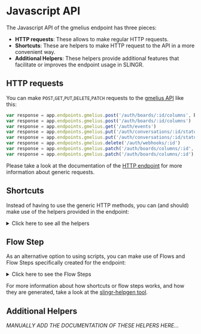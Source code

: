 # Javascript API

The Javascript API of the gmelius endpoint has three pieces:

- **HTTP requests**: These allows to make regular HTTP requests.
- **Shortcuts**: These are helpers to make HTTP request to the API in a more convenient way.
- **Additional Helpers**: These helpers provide additional features that facilitate or improves the endpoint usage in SLINGR.

## HTTP requests
You can make `POST`,`GET`,`PUT`,`DELETE`,`PATCH` requests to the [gmelius API](API_URL_HERE) like this:
```javascript
var response = app.endpoints.gmelius.post('/auth/boards/:id/columns', body)
var response = app.endpoints.gmelius.post('/auth/boards/:id/columns')
var response = app.endpoints.gmelius.get('/auth/events')
var response = app.endpoints.gmelius.put('/auth/conversations/:id/status', body)
var response = app.endpoints.gmelius.put('/auth/conversations/:id/status')
var response = app.endpoints.gmelius.delete('/auth/webhooks/:id')
var response = app.endpoints.gmelius.patch('/auth/boards/columns/:id', body)
var response = app.endpoints.gmelius.patch('/auth/boards/columns/:id')
```

Please take a look at the documentation of the [HTTP endpoint](https://github.com/slingr-stack/http-endpoint#javascript-api)
for more information about generic requests.

## Shortcuts

Instead of having to use the generic HTTP methods, you can (and should) make use of the helpers provided in the endpoint:
<details>
    <summary>Click here to see all the helpers</summary>

<br>

* API URL: '/token/introspection'
* HTTP Method: 'POST'
```javascript
app.endpoints.gmelius.token.introspection.post(body)
```
---
* API URL: '/token/revocation'
* HTTP Method: 'POST'
```javascript
app.endpoints.gmelius.token.revocation.post(body)
```
---
* API URL: '/auth/boards'
* HTTP Method: 'POST'
```javascript
app.endpoints.gmelius.boards.post(body)
```
---
* API URL: '/auth/boards/:id/columns'
* HTTP Method: 'POST'
```javascript
app.endpoints.gmelius.boards.columns.post(id, body)
```
---
* API URL: '/auth/boards/cards'
* HTTP Method: 'POST'
```javascript
app.endpoints.gmelius.boards.cards.post(body)
```
---
* API URL: '/auth/boards/cards/:id/tags'
* HTTP Method: 'POST'
```javascript
app.endpoints.gmelius.boards.cards.tags.post(id, body)
```
---
* API URL: '/auth/conversations/:id/notes'
* HTTP Method: 'POST'
```javascript
app.endpoints.gmelius.conversations.notes.post(id, body)
```
---
* API URL: '/auth/conversations/:id/reply'
* HTTP Method: 'POST'
```javascript
app.endpoints.gmelius.conversations.reply.post(id, body)
```
---
* API URL: '/auth/conversations/:id/tags'
* HTTP Method: 'POST'
```javascript
app.endpoints.gmelius.conversations.tags.post(id, body)
```
---
* API URL: '/auth/sequences/enroll/:id'
* HTTP Method: 'POST'
```javascript
app.endpoints.gmelius.sequences.enroll.post(id, body)
```
---
* API URL: '/auth/notes'
* HTTP Method: 'POST'
```javascript
app.endpoints.gmelius.notes.post(body)
```
---
* API URL: '/auth/webhooks'
* HTTP Method: 'POST'
```javascript
app.endpoints.gmelius.webhooks.post(body)
```
---
* API URL: '/me'
* HTTP Method: 'GET'
```javascript
app.endpoints.gmelius.me.get()
```
---
* API URL: '/auth/boards'
* HTTP Method: 'GET'
```javascript
app.endpoints.gmelius.boards.get()
```
---
* API URL: '/auth/boards/:id'
* HTTP Method: 'GET'
```javascript
app.endpoints.gmelius.boards.get(id)
```
---
* API URL: '/auth/boards/:id/columns'
* HTTP Method: 'GET'
```javascript
app.endpoints.gmelius.boards.columns.get(id)
```
---
* API URL: '/auth/boards/columns/:id'
* HTTP Method: 'GET'
```javascript
app.endpoints.gmelius.boards.columns.get(id)
```
---
* API URL: '/auth/boards/:id/cards'
* HTTP Method: 'GET'
```javascript
app.endpoints.gmelius.boards.cards.get(id)
```
---
* API URL: '/auth/boards/cards/:id'
* HTTP Method: 'GET'
```javascript
app.endpoints.gmelius.boards.cards.get(id)
```
---
* API URL: '/auth/sharedfolders'
* HTTP Method: 'GET'
```javascript
app.endpoints.gmelius.sharedfolders.get()
```
---
* API URL: '/auth/sharedfolders/:id'
* HTTP Method: 'GET'
```javascript
app.endpoints.gmelius.sharedfolders.get(id)
```
---
* API URL: '/auth/sharedfolders/:id/conversations'
* HTTP Method: 'GET'
```javascript
app.endpoints.gmelius.sharedfolders.conversations.get(id)
```
---
* API URL: '/auth/conversations/:id'
* HTTP Method: 'GET'
```javascript
app.endpoints.gmelius.conversations.get(id)
```
---
* API URL: '/auth/sequences'
* HTTP Method: 'GET'
```javascript
app.endpoints.gmelius.sequences.get()
```
---
* API URL: '/auth/sequences/:id'
* HTTP Method: 'GET'
```javascript
app.endpoints.gmelius.sequences.get(id)
```
---
* API URL: '/auth/webhooks'
* HTTP Method: 'GET'
```javascript
app.endpoints.gmelius.webhooks.get()
```
---
* API URL: '/auth/webhooks/:id'
* HTTP Method: 'GET'
```javascript
app.endpoints.gmelius.webhooks.get(id)
```
---
* API URL: '/auth/events'
* HTTP Method: 'GET'
```javascript
app.endpoints.gmelius.events.get()
```
---
* API URL: '/auth/boards/:id'
* HTTP Method: 'PUT'
```javascript
app.endpoints.gmelius.boards.put(id, body)
```
---
* API URL: '/auth/conversations/:id/assignee'
* HTTP Method: 'PUT'
```javascript
app.endpoints.gmelius.conversations.assignee.put(id, body)
```
---
* API URL: '/auth/conversations/:id/status'
* HTTP Method: 'PUT'
```javascript
app.endpoints.gmelius.conversations.status.put(id, body)
```
---
* API URL: '/auth/notes/:id'
* HTTP Method: 'PUT'
```javascript
app.endpoints.gmelius.notes.put(id, body)
```
---
* API URL: '/auth/boards/:id'
* HTTP Method: 'DELETE'
```javascript
app.endpoints.gmelius.boards.delete(id)
```
---
* API URL: '/auth/boards/columns/:id'
* HTTP Method: 'DELETE'
```javascript
app.endpoints.gmelius.boards.columns.delete(id)
```
---
* API URL: '/auth/boards/cards/:id'
* HTTP Method: 'DELETE'
```javascript
app.endpoints.gmelius.boards.cards.delete(id)
```
---
* API URL: '/auth/boards/cards/:id/tags/:tagId'
* HTTP Method: 'DELETE'
```javascript
app.endpoints.gmelius.boards.cards.tags.delete(id, tagId)
```
---
* API URL: '/auth/sequences/disenroll/:id'
* HTTP Method: 'DELETE'
```javascript
app.endpoints.gmelius.sequences.disenroll.delete(id)
```
---
* API URL: '/auth/notes/:id'
* HTTP Method: 'DELETE'
```javascript
app.endpoints.gmelius.notes.delete(id)
```
---
* API URL: '/auth/webhooks/:id'
* HTTP Method: 'DELETE'
```javascript
app.endpoints.gmelius.webhooks.delete(id)
```
---
* API URL: '/auth/boards/columns/:id'
* HTTP Method: 'PATCH'
```javascript
app.endpoints.gmelius.boards.columns.patch(id, body)
```
---
* API URL: '/auth/boards/cards/:id'
* HTTP Method: 'PATCH'
```javascript
app.endpoints.gmelius.boards.cards.patch(id, body)
```
---
* API URL: '/auth/tags/:id'
* HTTP Method: 'PATCH'
```javascript
app.endpoints.gmelius.tags.patch(id, body)
```
---

</details>

## Flow Step

As an alternative option to using scripts, you can make use of Flows and Flow Steps specifically created for the endpoint:
<details>
    <summary>Click here to see the Flow Steps</summary>

<br>



### Generic Flow Step

Generic flow step for full use of the entire endpoint and its services.

<h3>Inputs</h3>

<table>
    <thead>
    <tr>
        <th>Label</th>
        <th>Type</th>
        <th>Required</th>
        <th>Default</th>
        <th>Visility</th>
        <th>Description</th>
    </tr>
    </thead>
    <tbody>
    <tr>
        <td>URL</td>
        <td>choice</td>
        <td>yes</td>
        <td> - </td>
        <td>Always</td>
        <td>
            This is the http method to be used against the endpoint. <br>
            Possible values are: <br>
            <i><strong>post,get,put,delete,patch</strong></i>
        </td>
    </tr>
    <tr>
        <td>Path</td>
        <td>choice</td>
        <td>yes</td>
        <td> - </td>
        <td>Always</td>
        <td>
            The url to which this endpoint will send the request. This is the exact service to which the http request will be made. <br>
            Possible values are: <br>
            <i><strong>/token/introspection<br>/token/revocation<br>/auth/boards<br>/auth/boards/{id}/columns<br>/auth/boards/cards<br>/auth/boards/cards/{id}/tags<br>/auth/conversations/{id}/notes<br>/auth/conversations/{id}/reply<br>/auth/conversations/{id}/tags<br>/auth/sequences/enroll/{id}<br>/auth/notes<br>/auth/webhooks<br>/me<br>/auth/boards<br>/auth/boards/{id}<br>/auth/boards/{id}/columns<br>/auth/boards/columns/{id}<br>/auth/boards/{id}/cards<br>/auth/boards/cards/{id}<br>/auth/sharedfolders<br>/auth/sharedfolders/{id}<br>/auth/sharedfolders/{id}/conversations<br>/auth/conversations/{id}<br>/auth/sequences<br>/auth/sequences/{id}<br>/auth/webhooks<br>/auth/webhooks/{id}<br>/auth/events<br>/auth/boards/{id}<br>/auth/conversations/{id}/assignee<br>/auth/conversations/{id}/status<br>/auth/notes/{id}<br>/auth/boards/{id}<br>/auth/boards/columns/{id}<br>/auth/boards/cards/{id}<br>/auth/boards/cards/{id}/tags/{tagId}<br>/auth/sequences/disenroll/{id}<br>/auth/notes/{id}<br>/auth/webhooks/{id}<br>/auth/boards/columns/{id}<br>/auth/boards/cards/{id}<br>/auth/tags/{id}<br></strong></i>
        </td>
    </tr>
    <tr>
        <td>Headers</td>
        <td>text</td>
        <td>no</td>
        <td> - </td>
        <td>Always</td>
        <td>
            Used when you want to have a custom http header for the query.
        </td>
    </tr>
    <tr>
        <td>Params</td>
        <td>text</td>
        <td>no</td>
        <td> - </td>
        <td>Always</td>
        <td>
            Used when you want to have a custom query params for the http call.
        </td>
    </tr>
    <tr>
        <td>Event</td>
        <td>dropDown</td>
        <td>no</td>
        <td> - </td>
        <td>Always</td>
        <td>
            Used to define event after the call.
        </td>
    </tr>
    <tr>
        <td>Callback data</td>
        <td>textarea</td>
        <td>no</td>
        <td> - </td>
        <td> Event is Callback </td>
        <td>
            This is an object you can send that you will get back when the function is processed.
        </td>
    </tr>
    <tr>
        <td>Callbacks</td>
        <td>Script</td>
        <td>no</td>
        <td> - </td>
        <td> Event is Callback </td>
        <td>
            This is a map where you can listen for different function
        </td>
    </tr>
    <tr>
        <td>Override Settings</td>
        <td>boolean</td>
        <td>no</td>
        <td> false </td>
        <td>Always</td>
        <td></td>
    </tr>
    <tr>
        <td>Follow Redirect</td>
        <td>boolean</td>
        <td>no</td>
        <td> false </td>
        <td> overrideSettings </td>
        <td>Indicates that the resource has to be downloaded into a file instead of returning it in the response.</td>
    </tr>
    <tr>
        <td>Download</td>
        <td>boolean</td>
        <td>no</td>
        <td> false </td>
        <td> overrideSettings </td>
        <td>If true the method won't return until the file has been downloaded and it will return all the information of the file.</td>
    </tr>
    <tr>
        <td>File name</td>
        <td>text</td>
        <td>no</td>
        <td></td>
        <td> overrideSettings </td>
        <td>If provided, the file will be stored with this name. If empty the file name will be calculated from the URL.</td>
    </tr>
    <tr>
        <td>Full response</td>
        <td> boolean </td>
        <td>no</td>
        <td> false </td>
        <td> overrideSettings </td>
        <td>Include extended information about response</td>
    </tr>
    <tr>
        <td>Conection Timeout</td>
        <td> number </td>
        <td>no</td>
        <td> 5000 </td>
        <td> overrideSettings </td>
        <td>Connect timeout interval, in milliseconds (0 = infinity).</td>
    </tr>
    <tr>
        <td>Read Timeout</td>
        <td> number </td>
        <td>no</td>
        <td> 60000 </td>
        <td> overrideSettings </td>
        <td>Read timeout interval, in milliseconds (0 = infinity).</td>
    </tr>
    </tbody>
</table>

<h3>Outputs</h3>

<table>
    <thead>
    <tr>
        <th>Name</th>
        <th>Type</th>
        <th>Description</th>
    </tr>
    </thead>
    <tbody>
    <tr>
        <td>response</td>
        <td>object</td>
        <td>
            Object resulting from the response to the endpoint call.
        </td>
    </tr>
    </tbody>
</table>


</details>

For more information about how shortcuts or flow steps works, and how they are generated, take a look at the [slingr-helpgen tool](https://github.com/slingr-stack/slingr-helpgen).

## Additional Helpers
*MANUALLY ADD THE DOCUMENTATION OF THESE HELPERS HERE...*